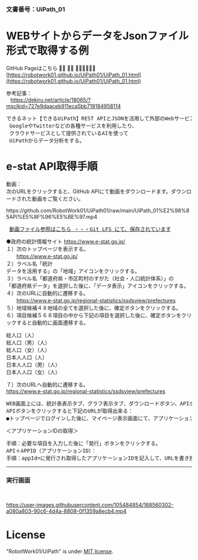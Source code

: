 ### 文書番号：UiPath_01
<h1>WEBサイトからデータをJsonファイル形式で取得する例</h1>

GitHub Pageはこちら 👨‍🏫 🏌️‍♀️ 🌷🌷🌷🍂🍂🍂<br/>
[https://robotwork01.github.io/UiPath01/UiPath_01.html](https://robotwork01.github.io/UiPath01/UiPath_01.html)

参考記事：<br/>
&nbsp;&nbsp; https://dekiru.net/article/18065/?msclkid=727e9daaceb911eca5bb719184958114
<pre>できるネット【できるUiPath】REST APIとJSONを活用して外部のWebサービスと連携させよう
 GoogleやTwitterなどの各種サービスを利用したり、
 クラウドサービスとして提供されているAIを使って
 UiPathからデータ分析をする。</pre>

<h1>e-stat API取得手順</h1>
動画： <br/>
<span>次のURLをクリックすると、GitHub APIにて動画をダウンロードます。ダウンロードされた動画をご覧ください。</span>
<p>https://github.com/RobotWork01/UiPath01/raw/main/UiPath_01%E2%98%85API%E5%8F%96%E5%BE%97.mp4<br/>
<pre>
 <a href="https://github.com/RobotWork01/UiPath01/blob/main/UiPath_01%E2%98%85API%E5%8F%96%E5%BE%97.mp4">動画ファイル参照はこちら ・・・Git LFS にて、保存されています</a>
</pre>
</p>

●政府の統計情報サイト
https://www.e-stat.go.jp/
<br/>
１）次のトップページを表示する。 <br/>
　　https://www.e-stat.go.jp/ <br/>
２）ラベル名「統計 <br/>データを活用する」の「地域」アイコンをクリックする。 <br/>
３）ラベル名「都道府県・市区町村のすがた（社会・人口統計体系）」の <br/>
「都道府県データ」を選択した後に、「データ表示」アイコンをクリックする。<br/>
４）次のURLに自動的に遷移する。 <br/>
　　https://www.e-stat.go.jp/regional-statistics/ssdsview/prefectures <br/>
５）地域候補４８地域の全てを選択した後に、確定ボタンをクリックする。 <br/>
６）項目候補５６８項目の中から下記の項目を選択した後に、確定ボタンをクリックすると自動的に画面遷移する。 <br/>
<pre>
総人口（人）
総人口（男）（人）
総人口（女）（人）
日本人人口（人）
日本人人口（男）（人）
日本人人口（女）（人）
</pre>
７）次のURLへ自動的に遷移する。 <br/>
https://www.e-stat.go.jp/regional-statistics/ssdsview/prefectures  
<pre>
WEB画面上には、統計表表示タブ、グラフ表示タブ、ダウンロードボタン、APIボタンが表示される。 
APIボタンをクリックすると下記のURLが取得出来る： 
●トップページでログインした後に、マイページ表示画面にて、アプリケーションIDを取得する。 
</pre>
＜アプリケーションIDの取得＞ <br/>
<pre>
手順：必要な項目を入力した後に「発行」ボタンをクリックする。
API＋APPID（アプリケーションID）： 
手順：appId=に発行され取得したアプリケーションIDを記入して、URLを書き換える。
</pre>
<hr>
<h3>実行画面</h3><br/>

https://user-images.githubusercontent.com/105484854/168560302-a080a803-90c6-4d4a-8808-0f1359a8ecb4.mp4

# License
"RobotWork01/UiPath" is under [MIT license](https://en.wikipedia.org/wiki/MIT_License).
 
